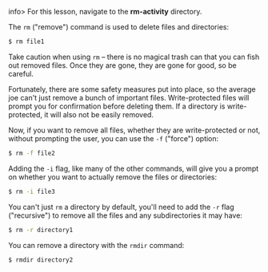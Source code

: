 
info> For this lesson, navigate to the **rm-activity** directory.

The `rm` ("remove") command is used to delete files and directories:

```bash
$ rm file1
```

Take caution when using `rm` – there is no magical trash can that you can fish out removed files. Once they are gone, they are gone for good, so be careful.

Fortunately, there are some safety measures put into place, so the average joe can't just remove a bunch of important files. Write-protected files will prompt you for confirmation before deleting them. If a directory is write-protected, it will also not be easily removed. 

Now, if you want to remove all files, whether they are write-protected or not, without prompting the user, you can use the `-f` ("force") option: 

```bash
$ rm -f file2
```

Adding the `-i` flag, like many of the other commands, will give you a prompt on whether you want to actually remove the files or directories:

```bash
$ rm -i file3
```

You can't just `rm` a directory by default, you'll need to add the `-r` flag ("recursive") to remove all the files and any subdirectories it may have:

```bash
$ rm -r directory1
```

You can remove a directory with the `rmdir` command:

```bash
$ rmdir directory2
```
